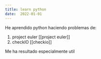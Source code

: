 ```yaml
---
title: learn python
date:  2022-01-01
---
```


He aprendido python haciendo problemas de:

1. project euler [[project euler]]
1. checkIO [[checkio]]

Me ha resultado especialmente util
